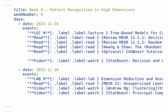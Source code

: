 ```yaml
---
    title: Week 9 – Pattern Recognition in High Dimensions
    weekNumber: 9
    days:
      - date: 2025-11-24
        events:
          "**LEC 9**{: .label .label-lecture } Tree-Based Models for Complex Data": 
          "**Read**{: .label .label-read } [Review MDSR 11.1.1: Decision Trees](https://mdsr-book.github.io/mdsr3e/11-learningI.html#decision-trees)":
          "**Read**{: .label .label-read } [Review MDSR 11.1.2: Random Forests](https://mdsr-book.github.io/mdsr3e/11-learningI.html#random-forests)":
          "**Read**{: .label .label-read } [Hwang & Shaw: The (Random) Forests for the Trees](https://www.propublica.org/article/ebola-spillover-machine-learning-methodology-nigeria)":
          "**Read**{: .label .label-read } (Optional) [XGBoost Tutorial and Use-Case](https://pmc.ncbi.nlm.nih.gov/articles/PMC11895769/pdf/CTS-18-e70172.pdf)":

          "**Video**{: .label .label-watch } [StatQuest: Decision and Classification Trees](https://www.youtube.com/watch?v=_L39rN6gz7Y)":

      - date: 2025-11-26
        events:
          "**LAB 9**{: .label .label-lab } Dimension Reduction and Unsupervised Learning":
          "**Read**{: .label .label-read } [MDSR 12: Unsupervised Learning](https://mdsr-book.github.io/mdsr3e/12-learningII.html)":
          "**Video**{: .label .label-watch } [Andrew Ng: Clustering](https://www.youtube.com/watch?v=0D4LnsJr85Y)":
          "**Video**{: .label .label-watch } [StatQuest: Principal Components Analysis](https://www.youtube.com/watch?v=FgakZw6K1QQ)":


---
```

